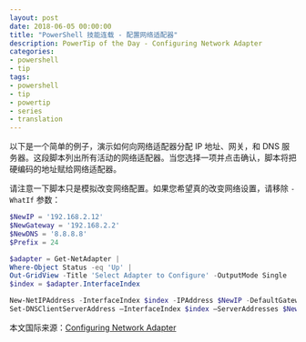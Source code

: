 ```yaml
---
layout: post
date: 2018-06-05 00:00:00
title: "PowerShell 技能连载 - 配置网络适配器"
description: PowerTip of the Day - Configuring Network Adapter
categories:
- powershell
- tip
tags:
- powershell
- tip
- powertip
- series
- translation
---
```

以下是一个简单的例子，演示如何向网络适配器分配 IP 地址、网关，和 DNS 服务器。这段脚本列出所有活动的网络适配器。当您选择一项并点击确认，脚本将把硬编码的地址赋给网络适配器。

请注意一下脚本只是模拟改变网络配置。如果您希望真的改变网络设置，请移除 `-WhatIf` 参数：

```powershell
$NewIP = '192.168.2.12'
$NewGateway = '192.168.2.2'
$NewDNS = '8.8.8.8'
$Prefix = 24

$adapter = Get-NetAdapter |
Where-Object Status -eq 'Up' |
Out-GridView -Title 'Select Adapter to Configure' -OutputMode Single
$index = $adapter.InterfaceIndex

New-NetIPAddress -InterfaceIndex $index -IPAddress $NewIP -DefaultGateway $NewGateway -PrefixLength $Prefix -AddressFamily IPv4 -WhatIf
Set-DNSClientServerAddress –InterfaceIndex $index –ServerAddresses $NewDNS -whatIf
```

<!--more-->
本文国际来源：[Configuring Network Adapter](http://community.idera.com/powershell/powertips/b/tips/posts/configuring-network-adapter)
